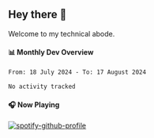 ## Hey there 👋

Welcome to my technical abode.

#### 📊 Monthly Dev Overview
<!--START_SECTION:waka-->

```txt
From: 18 July 2024 - To: 17 August 2024

No activity tracked
```

<!--END_SECTION:waka-->

#### 🎧 Now Playing

[![spotify-github-profile](https://spotify-github-profile.vercel.app/api/view?uid=james2mid&cover_image=true&theme=natemoo-re)](https://open.spotify.com/user/james2mid?si=2b3baf2b09cb499e)

